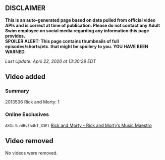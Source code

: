 ## DISCLAIMER
**This is an auto-generated page based on data pulled from official video APIs and is correct at time of publication. Please do not contact any Adult Swim employee on social media regarding any information this page provides.**  
**SPOILER ALERT: This page contains thumbnails of full episodes/shorts/etc. that might be spoilery to you. YOU HAVE BEEN WARNED.**  

_Last Update: April 22, 2020 at 13:30:29 EDT_
## Video added
### Summary
2013506 Rick and Morty: 1  
### Online Exclusives
`AXGifLcWRs3h4hI_X3Et` [Rick and Morty - Rick and Morty’s Music Maestro](https://www.adultswim.com/videos/rick-and-morty/rick-and-mortys-music-maestro)  
## Video removed
No videos were removed.  
